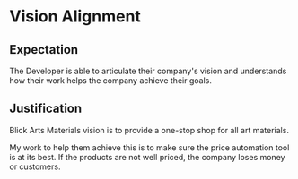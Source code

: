 # Vision Alignment

## Expectation
The Developer is able to articulate their company's vision and understands how their work helps the company achieve their goals.

## Justification
Blick Arts Materials vision is to provide a one-stop shop for all art materials.

My work to help them achieve this is to make sure the price automation tool is at its best. If the products are not well priced, the company loses money or customers.
